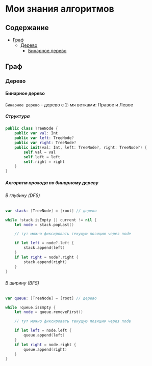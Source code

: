 # Мои знания алгоритмов

## Содержание
* [Граф](#граф)
   - [Дерево](#дерево)
      - [Бинарное дерево](#бинарное-дерево)


## Граф

### Дерево

#### Бинарное дерево

`Бинарное дерево` - дерево с 2-мя ветками: Правое и Левое

##### Структура

```swift
public class TreeNode {
    public var val: Int
    public var left: TreeNode?
    public var right: TreeNode?
    public init(val: Int, left: TreeNode?, right: TreeNode?) {
        self.val = val
        self.left = left
        self.right = right
    }
}
```

##### Алгоритм прохода по бинарному дереву

###### В глубину (DFS)

```swift
var stack: [TreeNode] = [root] // дерево

while !stack.isEmpty || current != nil {
    let node = stack.popLast()

    // тут можно фиксировать текущую позицию через node

    if let left = node?.left {
        stack.append(left)
    }
    if let right = node?.right {
        stack.append(right)
    }
}
```

###### В ширину (ВFS)

```swift
var queue: [TreeNode] = [root] // дерево

while !queue.isEmpty {
    let node = queue.removeFirst()

    // тут можно фиксировать текущую позицию через node

    if let left = node.left {
        queue.append(left)
    }
    if let right = node.right {
        queue.append(right)
    }
}
```
